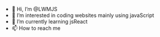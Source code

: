 - 👋 Hi, I’m @LWMJS
- 👀 I’m interested in coding websites mainly using javaScript
- 🌱 I’m currently learning jsReact
- 📫 How to reach me 

<!---
LWMJS/LWMJS is a ✨ special ✨ repository because its `README.md` (this file) appears on your GitHub profile.
You can click the Preview link to take a look at your changes.
--->
